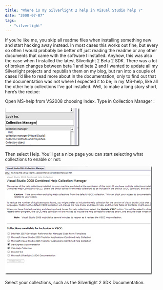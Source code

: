 ```yaml
---
title: "Where is my Silverlight 2 help in Visual Studio help ?"
date: "2008-07-07"
tags: 
  - "silverlight"
---
```


If you’re like me, you skip all readme files when installing something new and start hacking away instead. In most cases this works out fine, but every so often I would probably be better off just reading the readme or any other documents that came with the software I installed. Anyhow, this was also the case when I installed the latest Silverlight 2 Beta 2 SDK. There was a lot of broken changes between beta 1 and beta 2 and I wanted to update all my Silverlight projects and republish them on my blog, but ran into a couple of cases I’d like to read more about in the documentation, only to find out that the documentation was not where I expected it to be; in my MS-help, like all the other help collections I’ve got installed. Well, to make a long story short, here’s the recipe:

Open MS-help from VS2008 choosing Index. Type in Collection Manager :

[![image](images/whereismysilverlight2helpinvisualstudioh_126b9_image_thumb1.png "image")](http://localhost:8080/wp-content/2012/07/WhereismySilverlight2helpinVisualStudioh_126B9_image_2.png)

Then select Help. You’ll get a nice page you can start selecting what collections to enable or not:

[![image](images/whereismysilverlight2helpinvisualstudioh_126b9_image_thumb_11.png "image")](http://localhost:8080/wp-content/2012/07/WhereismySilverlight2helpinVisualStudioh_126B9_image_4.png)

Select your collections, such as the Silverlight 2 SDK Documentation.
